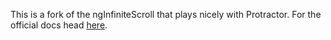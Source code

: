 This is a fork of the ngInfiniteScroll that plays nicely with Protractor. For the official docs head [here](https://github.com/sroze/ngInfiniteScroll).
